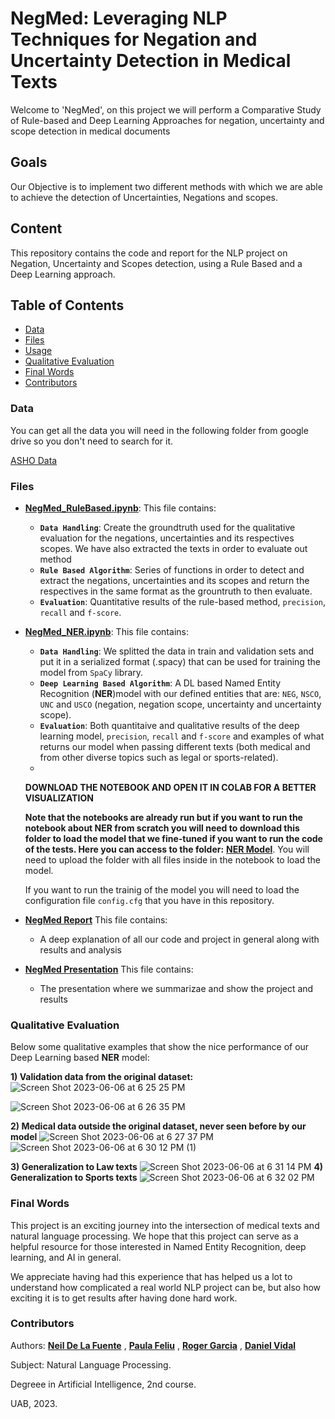 

# NegMed: Leveraging NLP Techniques for Negation and Uncertainty Detection in Medical Texts

Welcome to 'NegMed', on this project we will perform a Comparative Study of Rule-based and Deep Learning Approaches for negation, uncertainty and scope detection in medical documents


## Goals

Our Objective is to implement two different methods with which we are able to achieve the detection of Uncertainties, Negations and scopes.


## Content

This repository contains the code and report for the NLP project on Negation, Uncertainty and Scopes detection, using a Rule Based and a Deep Learning approach. 

## Table of Contents

- [Data](#Data)
- [Files](#Files)
- [Usage](#Execution)
- [Qualitative Evaluation](#Qualitative-Evaluation)
- [Final Words](#Final-Words)
- [Contributors](#Contributors)


### Data

You can get all the data you will need in the following folder from google drive so you don't need to search for it.

[ASHO Data](https://drive.google.com/file/d/1T64hrblTrrFRY6d9vLgFSjkM8Elrl9Vt/view?usp=sharing)



### Files

- **[NegMed_RuleBased.ipynb](https://github.com/Neilus03/NegMed/blob/main/NegMed_RuleBased.ipynb)**: This file contains:
  - **`Data Handling`**: Create the groundtruth used for the qualitative evaluation for the negations, uncertainties and its respectives scopes. We have also extracted the texts in order to evaluate out method
  - **`Rule Based Algorithm`**: Series of functions in order to detect and extract the negations, uncertainties and its scopes and return the respectives in the same format as the grountruth to then evaluate.
  - **`Evaluation`**: Quantitative results of the rule-based method, `precision`, `recall` and `f-score`.
  
- **[NegMed_NER.ipynb](https://github.com/Neilus03/NegMed/blob/main/NegMed_NER.ipynb)**:  This file contains:
  - **`Data Handling`**: We splitted the data in train and validation sets and put it in a serialized format (.spacy) that can be used for training the model from `SpaCy` library.
  - **`Deep Learning Based Algorithm`**: A DL based Named Entity Recognition (**NER**)model with our defined entities that are: `NEG`, `NSCO`, `UNC` and `USCO` (negation, negation scope, uncertainty and uncertainty scope).
  - **`Evaluation`**: Both quantitaive and qualitative results of the deep learning model, `precision`, `recall` and `f-score` and examples of what returns our model when passing different texts (both medical and from other diverse topics such as legal or sports-related).
  - 
  **DOWNLOAD THE NOTEBOOK AND OPEN IT IN COLAB FOR A BETTER VISUALIZATION**

  **Note that the notebooks are already run but if you want to run the notebook about NER from scratch you will need to download this folder to load the model that we fine-tuned if you want to run the code of the tests. Here you can access to the folder:** [**NER Model**](https://drive.google.com/drive/folders/10N04PPava16SlouJeUsBN82W5jgI0Q8z?usp=sharing). You will need to upload the folder with all files inside in the notebook to load the model. 
  
  If you want to run the trainig of the model you will need to load the configuration file `config.cfg` that you have in this repository.
  
- **[NegMed Report](https://github.com/Neilus03/NegMed/blob/main/NegMed-Report%20.pdf)** This file contains:
  - A deep explanation of all our code and project in general along with results and analysis
- **[NegMed Presentation](https://github.com/Neilus03/NegMed/blob/main/NegMed-Presentation.pdf)** This file contains:
  - The presentation where we summarizae and show the project and results

### Qualitative Evaluation
Below some qualitative examples that show the nice performance of our Deep Learning based **NER** model:

**1) Validation data from the original dataset:**
![Screen Shot 2023-06-06 at 6 25 25 PM](https://github.com/Neilus03/NegMed/assets/87651732/7fa1e94b-2f51-4a30-8371-9c0b60172a73)


![Screen Shot 2023-06-06 at 6 26 35 PM](https://github.com/Neilus03/NegMed/assets/87651732/58c1219c-24b6-410c-9f80-53f46e599e02)

**2) Medical data outside the original dataset, never seen before by our model**
![Screen Shot 2023-06-06 at 6 27 37 PM](https://github.com/Neilus03/NegMed/assets/87651732/9f787a39-b8dc-4787-8ae1-481799edeac8)
![Screen Shot 2023-06-06 at 6 30 12 PM (1)](https://github.com/Neilus03/NegMed/assets/87651732/af7ca88f-56c4-41e1-a768-3c991a449242)

**3) Generalization to Law texts**
![Screen Shot 2023-06-06 at 6 31 14 PM](https://github.com/Neilus03/NegMed/assets/87651732/2868a6aa-eb9d-4a5d-acc4-16cba2b26963)
**4) Generalization to Sports texts**
![Screen Shot 2023-06-06 at 6 32 02 PM](https://github.com/Neilus03/NegMed/assets/87651732/77f7e938-72cc-45de-8c30-3fa87e1b2d34)

### Final Words

This project is an exciting journey into the intersection of medical texts and natural language processing. We hope that this project can serve as a helpful resource for those interested in Named Entity Recognition, deep learning, and AI in general.

We appreciate having had this experience that has helped us a lot to understand how complicated a real world NLP project can be, but also how exciting it is to get results after having done hard work.





### Contributors

Authors: **[Neil De La Fuente](https://github.com/Neilus03)** , **[Paula Feliu](https://github.com/paulafeliu)** , **[Roger Garcia](https://github.com/RoysGC)** , **[Daniel Vidal](https://github.com/Dani13vg)**

Subject: Natural Language Processing.

Degreee in Artificial Intelligence, 2nd course.

UAB, 2023.
